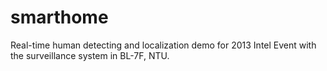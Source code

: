 # smarthome

Real-time human detecting and localization demo for 2013 Intel Event with the surveillance system in BL-7F, NTU.
